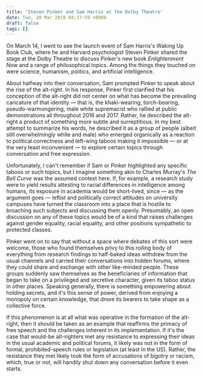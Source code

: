 ```yaml
---
title: 'Steven Pinker and Sam Harris at the Dolby Theatre'
date: Tue, 20 Mar 2018 04:17:59 +0000
draft: false
tags: []
---
```


On March 14, I went to see the launch event of Sam Harris's Waking Up Book Club, where he and Harvard psychologist Steven Pinker shared the stage at the Dolby Theatre to discuss Pinker's new book _Enlightenment Now_ and a range of philosophical topics. Among the things they touched on were science, humanism, politics, and artificial intelligence.

About halfway into their conversation, Sam prompted Pinker to speak about the rise of the alt-right. In his response, Pinker first clarified that his conception of the alt-right did not center on what has become the prevailing caricature of that identity — that is, the khaki-wearing, torch-bearing, pseudo-warmongering, male white supremacist who rallied at public demonstrations all throughout 2016 and 2017. Rather, he described the alt-right a product of something more subtle and surreptitious. In my best attempt to summarize his words, he described it as a group of people (albeit still overwhelmingly white and male) who emerged organically as a reaction to political correctness and left-wing taboos making it impossible — or at the very least inconvenient — to explore certain topics through conversation and free expression.

Unfortunately, I can't remember if Sam or Pinker highlighted any specific taboos or such topics, but I imagine something akin to Charles Murray's _The Bell Curve_ was the assumed context here. If, for example, a research study were to yield results attesting to racial differences in intelligence among humans, its exposure in academia would be short-lived, since — as the argument goes — leftist and politically correct attitudes on university campuses have turned the classroom into a place that is hostile to broaching such subjects and discussing them openly. Presumably, an open discussion on any of these topics would be of a kind that raises challenges against gender equality, racial equality, and other positions sympathetic to protected classes.

Pinker went on to say that without a space where debates of this sort were welcome, those who found themselves privy to this roiling body of everything from research findings to half-baked ideas withdrew from the usual channels and carried their conversations into hidden forums, where they could share and exchange with other like-minded people. These groups suddenly saw themselves as the beneficiaries of information that began to take on a privileged and secretive character, given its taboo status in other places. Speaking generally, there is something empowering about holding secrets, and it's this sense of power, derived from enjoying a monopoly on certain knowledge, that drove its bearers to take shape as a collective force.

If this phenomenon is at all what was operative in the formation of the alt-right, then it should be taken as an example that reaffirms the primacy of free speech and the challenges inherent in its implementation. If it's the case that would-be alt-righters met any resistance to expressing their ideas in the usual academic and political forums, it likely was not in the form of formal, prohibited-speech rules or legislation (at least in the US). Rather, the resistance they met likely took the form of accusations of bigotry or racism, which, true or not, will handily shut down any conversation before it even starts.
